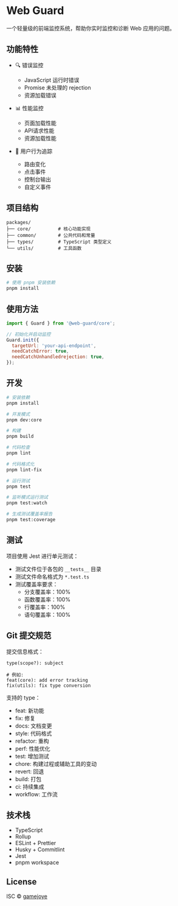 # Web Guard

一个轻量级的前端监控系统，帮助你实时监控和诊断 Web 应用的问题。

## 功能特性

- 🔍 错误监控

  - JavaScript 运行时错误
  - Promise 未处理的 rejection
  - 资源加载错误

- 📊 性能监控

  - 页面加载性能
  - API请求性能
  - 资源加载性能

- 🔎 用户行为追踪
  - 路由变化
  - 点击事件
  - 控制台输出
  - 自定义事件

## 项目结构

```
packages/
├── core/          # 核心功能实现
├── common/        # 公共代码和常量
├── types/         # TypeScript 类型定义
└── utils/         # 工具函数
```

## 安装

```bash
# 使用 pnpm 安装依赖
pnpm install
```

## 使用方法

```javascript
import { Guard } from '@web-guard/core';

// 初始化并启动监控
Guard.init({
  targetUrl: 'your-api-endpoint',
  needCatchError: true,
  needCatchUnhandledrejection: true,
});
```

## 开发

```bash
# 安装依赖
pnpm install

# 开发模式
pnpm dev:core

# 构建
pnpm build

# 代码检查
pnpm lint

# 代码格式化
pnpm lint-fix

# 运行测试
pnpm test

# 监听模式运行测试
pnpm test:watch

# 生成测试覆盖率报告
pnpm test:coverage
```

## 测试

项目使用 Jest 进行单元测试：

- 测试文件位于各包的 `__tests__` 目录
- 测试文件命名格式为 `*.test.ts`
- 测试覆盖率要求：
  - 分支覆盖率：100%
  - 函数覆盖率：100%
  - 行覆盖率：100%
  - 语句覆盖率：100%

## Git 提交规范

提交信息格式：

```
type(scope?): subject

# 例如:
feat(core): add error tracking
fix(utils): fix type conversion
```

支持的 type：

- feat: 新功能
- fix: 修复
- docs: 文档变更
- style: 代码格式
- refactor: 重构
- perf: 性能优化
- test: 增加测试
- chore: 构建过程或辅助工具的变动
- revert: 回退
- build: 打包
- ci: 持续集成
- workflow: 工作流

## 技术栈

- TypeScript
- Rollup
- ESLint + Prettier
- Husky + Commitlint
- Jest
- pnpm workspace

## License

ISC © [gamejoye](mailto:gamejoye@gmail.com)
